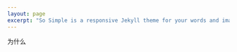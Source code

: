 ```yaml
---
layout: page 
excerpt: "So Simple is a responsive Jekyll theme for your words and images."
---
```

为什么